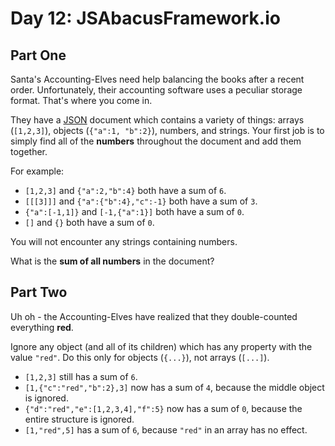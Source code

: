 # Day 12: JSAbacusFramework.io

## Part One

Santa's Accounting-Elves need help balancing the books after a recent order.
Unfortunately, their accounting software uses a peculiar storage format. That's
where you come in.

They have a [JSON][1] document which contains a variety of things: arrays
(`[1,2,3]`), objects (`{"a":1, "b":2}`), numbers, and strings. Your first job
is to simply find all of the **numbers** throughout the document and add them
together.

For example:

 - `[1,2,3]` and `{"a":2,"b":4}` both have a sum of `6`.
 - `[[[3]]]` and `{"a":{"b":4},"c":-1}` both have a sum of `3`.
 - `{"a":[-1,1]}` and `[-1,{"a":1}]` both have a sum of `0`.
 - `[]` and `{}` both have a sum of `0`.

You will not encounter any strings containing numbers.

What is the **sum of all numbers** in the document?

## Part Two

Uh oh - the Accounting-Elves have realized that they double-counted everything
**red**.

Ignore any object (and all of its children) which has any property with the
value `"red"`. Do this only for objects (`{...}`), not arrays (`[...]`).

 - `[1,2,3]` still has a sum of `6`.
 - `[1,{"c":"red","b":2},3]` now has a sum of `4`, because the middle object is
ignored.
 - `{"d":"red","e":[1,2,3,4],"f":5}` now has a sum of `0`, because the entire
structure is ignored.
 - `[1,"red",5]` has a sum of `6`, because `"red"` in an array has no effect.


[1]: http://json.org/
